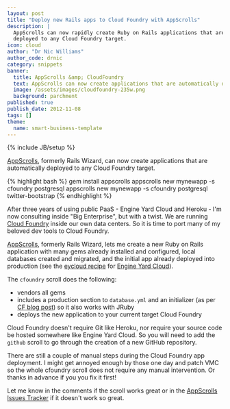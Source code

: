 ```yaml
---
layout: post
title: "Deploy new Rails apps to Cloud Foundry with AppScrolls"
description: |
  AppScrolls can now rapidly create Ruby on Rails applications that are automatically
  deployed to any Cloud Foundry target.
icon: cloud
author: "Dr Nic Williams"
author_code: drnic
category: snippets
banner:
  title: AppScrolls &amp; CloudFoundry
  text: AppScrolls can now create applications that are automatically deployed to any Cloud Foundry target.
  image: /assets/images/cloudfoundry-235w.png
  background: parchment
published: true
publish_date: 2012-11-08
tags: []
theme:
  name: smart-business-template
---
```

{% include JB/setup %}

[AppScrolls](http://appscrolls.org/), formerly Rails Wizard, can now create applications that are automatically deployed to any Cloud Foundry target.

{% highlight bash %}
gem install appscrolls
appscrolls new mynewapp -s cfoundry postgresql
appscrolls new mynewapp -s cfoundry postgresql twitter-bootstrap
{% endhighlight %}

After three years of using public PaaS - Engine Yard Cloud and Heroku - I'm now consulting inside "Big Enterprise", but with a twist. We are running [Cloud Foundry](http://cloudfoundry.org/) inside our own data centers. So it is time to port many of my beloved dev tools to Cloud Foundry.

[AppScrolls](http://appscrolls.org/), formerly Rails Wizard, lets me create a new Ruby on Rails application with many gems already installed and configured, local databases created and migrated, and the initial app already deployed into production (see the [eycloud recipe](https://github.com/drnic/appscrolls/blob/master/scrolls/eycloud.rb) for [Engine Yard Cloud](http://www.engineyard.com/products/cloud)).

The `cfoundry` scroll does the following:

* vendors all gems
* includes a production section to `database.yml` and an initializer (as per [CF blog post](http://blog.cloudfoundry.com/2012/04/19/deploying-jruby-on-rails-applications-on-cloud-foundry/ "Using JRuby for Rails Applications on Cloud Foundry | CloudFoundry.com Blog")) so it also works with JRuby
* deploys the new application to your current target Cloud Foundry

Cloud Foundry doesn't require Git like Heroku, nor require your source code be hosted somewhere like Engine Yard Cloud. So you will need to add the `github` scroll to go through the creation of a new GitHub repository.

There are still a couple of manual steps during the Cloud Foundry app deployment. I might get annoyed enough by those one day and patch VMC so the whole cfoundry scroll does not require any manual intervention. Or thanks in advance if you  you fix it first!

Let me know in the comments if the scroll works great or in the <a href="https://github.com/drnic/appscrolls/issues?labels=&amp;milestone=&amp;state=open">AppScrolls Issues Tracker</a> if it doesn't work so great.
